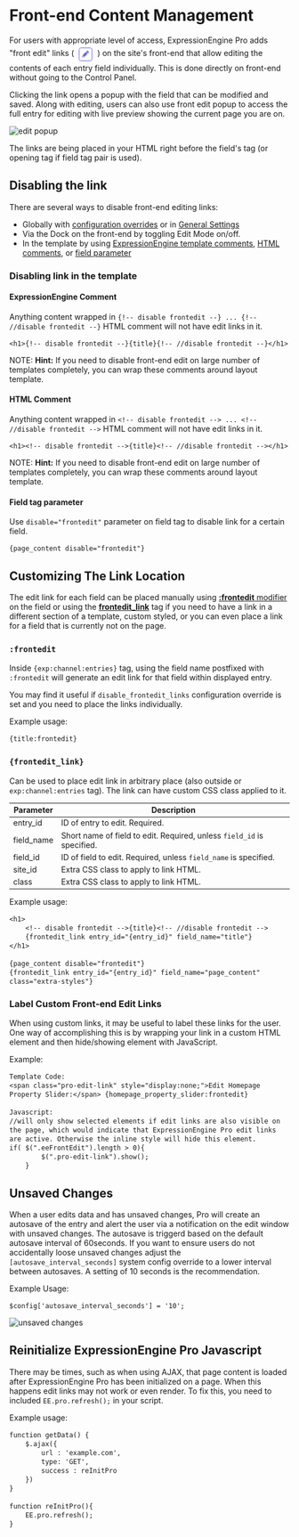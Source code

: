 <!--
    This source file is part of the open source project
    ExpressionEngine User Guide (https://github.com/ExpressionEngine/ExpressionEngine-User-Guide)

    @link      https://expressionengine.com/
    @copyright Copyright (c) 2003-2021, Packet Tide, LLC (https://packettide.com)
    @license   https://expressionengine.com/license Licensed under Apache License, Version 2.0
-->

# Front-end Content Management

For users with appropriate level of access, ExpressionEngine Pro adds "front edit" links ( <img style="margin-bottom: 0px; vertical-align: middle;" src="../_images/pro_edit.png" alt="pro edit icon"> ) on the site's front-end that allow editing the contents of each entry field individually. This is done directly on front-end without going to the Control Panel.

Clicking the link opens a popup with the field that can be modified and saved. Along with editing, users can also use front edit popup to access the full entry for editing with live preview showing the current page you are on.

![edit popup](_images/pro_edit_popup.png)

The links are being placed in your HTML right before the field's tag (or opening tag if field tag pair is used).



## Disabling the link

There are several ways to disable front-end editing links:
 - Globally with [configuration overrides](pro/configuration.md#disable_frontedit) or in [General Settings](pro/configuration.md#general-settings)
 - Via the Dock on the front-end by toggling Edit Mode on/off.
 - In the template by using [ExpressionEngine template comments](#ee-comment), [HTML comments](#ee-comment), or [field parameter](#field-tag-parameter)

### Disabling link in the template

#### ExpressionEngine Comment

Anything content wrapped in `{!-- disable frontedit --} ... {!-- //disable frontedit --}` HTML comment will not have edit links in it.

    <h1>{!-- disable frontedit --}{title}{!-- //disable frontedit --}</h1>

NOTE: **Hint:** If you need to disable front-end edit on large number of templates completely, you can wrap these comments around layout template.


#### HTML Comment

Anything content wrapped in `<!-- disable frontedit --> ... <!-- //disable frontedit -->` HTML comment will not have edit links in it.

    <h1><!-- disable frontedit -->{title}<!-- //disable frontedit --></h1>

NOTE: **Hint:** If you need to disable front-end edit on large number of templates completely, you can wrap these comments around layout template.

#### Field tag parameter
Use `disable="frontedit"` parameter on field tag to disable link for a certain field.

    {page_content disable="frontedit"}

## Customizing The Link Location

The edit link for each field can be placed manually using [**:frontedit** modifier](#frontedit) on the field or using the [**frontedit_link**](#frontedit_link) tag if you need to have a link in a different section of a template, custom styled, or you can even place a link for a field that is currently not on the page.

### `:frontedit`

Inside `{exp:channel:entries}` tag, using the field name postfixed with `:frontedit` will generate an edit link for that field within displayed entry.

You may find it useful if `disable_frontedit_links` configuration override is set and you need to place the links individually.

Example usage:

    {title:frontedit}

### `{frontedit_link}`

Can be used to place edit link in arbitrary place (also outside or `exp:channel:entries` tag). The link can have custom CSS class applied to it.

| Parameter  | Description |
| ---------- | ----------- |
| entry_id   | ID of entry to edit. Required. |
| field_name | Short name of field to edit. Required, unless `field_id` is specified. |
| field_id   | ID of field to edit. Required, unless `field_name` is specified. |
| site_id    | Extra CSS class to apply to link HTML. |
| class      | Extra CSS class to apply to link HTML. |

Example usage:

    <h1>
        <!-- disable frontedit -->{title}<!-- //disable frontedit -->
        {frontedit_link entry_id="{entry_id}" field_name="title"}
    </h1>

    {page_content disable="frontedit"}
    {frontedit_link entry_id="{entry_id}" field_name="page_content" class="extra-styles"}


### Label Custom Front-end Edit Links
When using custom links, it may be useful to label these links for the user. One way of accomplishing this is by wrapping your link in a custom HTML element and then hide/showing element with JavaScript. 

Example:

```
Template Code:
<span class="pro-edit-link" style="display:none;">Edit Homepage Property Slider:</span> {homepage_property_slider:frontedit}

Javascript:
//will only show selected elements if edit links are also visible on the page, which would indicate that ExpressionEngine Pro edit links are active. Otherwise the inline style will hide this element.
if( $(".eeFrontEdit").length > 0){
        $(".pro-edit-link").show();
    }
```
## Unsaved Changes
When a user edits data and has unsaved changes, Pro will create an autosave of the entry and alert the user via a notification on the edit window with unsaved changes. The autosave is triggerd based on the default autosave interval of 60seconds. If you want to ensure users do not accidentally loose unsaved changes adjust the `[autosave_interval_seconds]` system config override to a lower interval between autosaves. A setting of 10 seconds is the recommendation.

Example Usage:

```
$config['autosave_interval_seconds'] = '10'; 
```
![unsaved changes](_images/pro_unsaved_changes.png)

## Reinitialize ExpressionEngine Pro Javascript
There may be times, such as when using AJAX, that page content is loaded after ExpressionEngine Pro has been initialized on a page. When this happens edit links may not work or even render. To fix this, you need to included `EE.pro.refresh();` in your script. 

Example usage:

```
function getData() {
    $.ajax({
        url : 'example.com',
        type: 'GET',
        success : reInitPro
    })
}

function reInitPro(){
    EE.pro.refresh();
}
```

